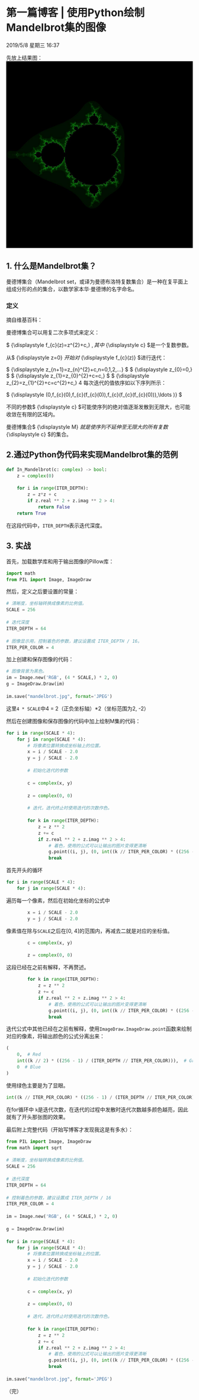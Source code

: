 <!-- mark formated blog -->
<!-- mark formated blog -->
<head>
        <script src="https://cdn.mathjax.org/mathjax/latest/MathJax.js?config=TeX-AMS-MML_HTMLorMML" type="text/javascript"></script>
        <script type="text/x-mathjax-config">
            MathJax.Hub.Config({
                tex2jax: {
                    skipTags: ['script', 'noscript', 'style', 'textarea', 'pre'],
                    inlineMath: [['$','$']]
                }
            });
        </script>
    </head><link rel="stylesheet" type="text/css" href="styles/fonts.css">

# 第一篇博客 | 使用Python绘制Mandelbrot集的图像
2019/5/8 星期三 16:37

先放上结果图：
![结果图](/images/mandelbrot.jpg  "结果图")

## 1. 什么是Mandelbrot集？
曼德博集合（Mandelbrot set，或译为曼德布洛特复数集合）是一种在复平面上组成分形的点的集合，以数学家本华·曼德博的名字命名。

### 定义

摘自维基百科：

曼德博集合可以用复二次多项式来定义：

$ {\displaystyle f_{c}(z)=z^{2}+c\,} $,
其中$ {\displaystyle c} $是一个复数参数。

从$ {\displaystyle z=0} $开始对$ {\displaystyle f_{c}(z)} $进行迭代：

$ {\displaystyle z_{n+1}=z_{n}^{2}+c,n=0,1,2,...} $
$ {\displaystyle z_{0}=0\,} $
$ {\displaystyle z_{1}=z_{0}^{2}+c=c\,} $
$ {\displaystyle z_{2}=z_{1}^{2}+c=c^{2}+c\,} 4
每次迭代的值依序如以下序列所示：

$ {\displaystyle (0,f_{c}(0),f_{c}(f_{c}(0)),f_{c}(f_{c}(f_{c}(0))),\ldots )} $

不同的参数$ {\displaystyle c} $可能使序列的绝对值逐渐发散到无限大，也可能收敛在有限的区域内。

曼德博集合$ {\displaystyle M} $就是使序列不延伸至无限大的所有复数$ {\displaystyle c} $的集合。

## 2.通过Python伪代码来实现Mandelbrot集的范例

```python
def In_Mandelbrot(c: complex) -> bool:
    z = complex(0)
    
    for i in range(ITER_DEPTH):
        z = z*z + c
        if z.real ** 2 + z.imag ** 2 > 4:
            return False
    return True
```

在这段代码中，``` ITER_DEPTH ```表示迭代深度。

## 3. 实战

首先，加载数学库和用于输出图像的Pillow库：

```python
import math
from PIL import Image, ImageDraw
```

然后，定义之后要设置的常量：

```python
# 清晰度，坐标轴转换成像素的比例值。
SCALE = 256

# 迭代深度
ITER_DEPTH = 64

# 图像显示用，控制着色的参数，建议设置成 ITER_DEPTH / 16。
ITER_PER_COLOR = 4
```

加上创建和保存图像的代码：

```python
# 图像背景为黑色。
im = Image.new('RGB', (4 * SCALE,) * 2, 0)
g = ImageDraw.Draw(im)

im.save("mandelbrot.jpg", format='JPEG')
```
这里``` 4 * SCALE ```中4 = 2（正负坐标轴）*2（坐标范围为2, -2）

然后在创建图像和保存图像的代码中加上绘制M集的代码：

```python
for i in range(SCALE * 4):
    for j in range(SCALE * 4):
        # 将像素位置转换成坐标轴上的位置。
        x = i / SCALE - 2.0
        y = j / SCALE - 2.0

        # 初始化迭代的参数

        c = complex(x, y)

        z = complex(0, 0)

        # 迭代，迭代终止时使用迭代的次数作色。

        for k in range(ITER_DEPTH):
            z = z ** 2
            z += c
            if z.real ** 2 + z.imag ** 2 > 4:
                # 着色，使用的公式可以让输出的图片变得更清晰
                g.point((i, j), (0, int((k // ITER_PER_COLOR) * ((256 - 1) / (ITER_DEPTH // ITER_PER_COLOR2))), 0))
                break
```

首先开头的循环
```python
for i in range(SCALE * 4):
    for j in range(SCALE * 4):
```
遍历每一个像素，然后在初始化坐标的公式中
```python
        x = i / SCALE - 2.0
        y = j / SCALE - 2.0
```
像素值在除与``` SCALE ```之后在[0, 4]的范围内，再减去二就是对应的坐标值。

```python
        c = complex(x, y)

        z = complex(0, 0)
```
这段已经在之前有解释，不再赘述。

```python
        for k in range(ITER_DEPTH):
            z = z ** 2
            z += c
            if z.real ** 2 + z.imag ** 2 > 4:
                # 着色，使用的公式可以让输出的图片变得更清晰
                g.point((i, j), (0, int((k // ITER_PER_COLOR) * ((256 - 1) / (ITER_DEPTH // ITER_PER_COLOR))), 0))
                break
```
迭代公式中其他已经在之前有解释，使用``` ImageDraw.ImageDraw.point ```函数来绘制对应的像素，将输出颜色的公式分离出来：

```python
(
    0,  # Red
    int((k // 2) * ((256 - 1) / (ITER_DEPTH // ITER_PER_COLOR))),  # Green
    0  # Blue
)
```
使用绿色主要是为了显眼。

```python
int((k // ITER_PER_COLOR) * ((256 - 1) / (ITER_DEPTH // ITER_PER_COLOR)))
```

在for循环中 ``` k ```是迭代次数，在迭代的过程中发散时迭代次数越多颜色越亮，因此就有了开头那张图的效果。

最后附上完整代码（开始写博客才发现我这是有多水）：
```python
from PIL import Image, ImageDraw
from math import sqrt

# 清晰度，坐标轴转换成像素的比例值。
SCALE = 256

# 迭代深度
ITER_DEPTH = 64

# 控制着色的参数，建议设置成 ITER_DEPTH / 16
ITER_PER_COLOR = 4

im = Image.new('RGB', (4 * SCALE,) * 2, 0)

g = ImageDraw.Draw(im)

for i in range(SCALE * 4):
    for j in range(SCALE * 4):
        # 将像素位置转换成坐标轴上的位置。
        x = i / SCALE - 2.0
        y = j / SCALE - 2.0

        # 初始化迭代的参数

        c = complex(x, y)

        z = complex(0, 0)

        # 迭代，迭代终止时使用迭代的次数作色。

        for k in range(ITER_DEPTH):
            z = z ** 2
            z += c
            if z.real ** 2 + z.imag ** 2 > 4:
                # 着色，使用的公式可以让输出的图片变得更清晰
                g.point((i, j), (0, int((k // ITER_PER_COLOR) * ((256 - 1) / (ITER_DEPTH // ITER_PER_COLOR))), 0))
                break

im.save("mandelbrot.jpg", format='JPEG')

```

（完）